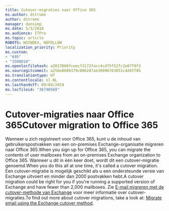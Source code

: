 ```yaml
---
title: Cutover-migraties naar Office 365
ms.author: dstrome
author: dstrome
manager: dansimp
ms.date: 5/3/2018
ms.audience: ITPro
ms.topic: article
ROBOTS: NOINDEX, NOFOLLOW
localization_priority: Priority
ms.custom:
- "695"
- "3500010"
ms.openlocfilehash: a2017060fceecf3172facc4cd75f52fc2e07f9f3
ms.sourcegitcommit: a256e8680379c006287ae30996763051c4d9ff85
ms.translationtype: HT
ms.contentlocale: nl-NL
ms.lasthandoff: 09/04/2019
ms.locfileid: "36740568"
---
```

# <a name="cutover-migrations-to-office-365"></a><span data-ttu-id="7c9c9-102">Cutover-migraties naar Office 365</span><span class="sxs-lookup"><span data-stu-id="7c9c9-102">Cutover migration to Office 365</span></span>

<span data-ttu-id="7c9c9-103">Wanneer u zich registreert voor Office 365, kunt u de inhoud van gebruikerspostvakken van een on-premises Exchange-organisatie migreren naar Office 365.</span><span class="sxs-lookup"><span data-stu-id="7c9c9-103">When you sign up for Office 365, you can migrate the contents of user mailboxes from an on-premises Exchange organization to Office 365.</span></span> <span data-ttu-id="7c9c9-104">Wanneer u dit in één keer doet, wordt dit een cutover-migratie genoemd.</span><span class="sxs-lookup"><span data-stu-id="7c9c9-104">When you do this all at one time, it's called a cutover migration.</span></span> <span data-ttu-id="7c9c9-105">Een cutover-migratie is mogelijk geschikt als u een ondersteunde versie van Exchange uitvoert en minder dan 2000 postvakken hebt.</span><span class="sxs-lookup"><span data-stu-id="7c9c9-105">A cutover migration could be right for you if you're running a supported version of Exchange and have fewer than 2,000 mailboxes.</span></span> <span data-ttu-id="7c9c9-106">Zie [E-mail migreren met de cutover-methode van Exchange](https://docs.microsoft.com/Exchange/mailbox-migration/cutover-migration-to-office-365) voor meer informatie over cutover-migraties.</span><span class="sxs-lookup"><span data-stu-id="7c9c9-106">To find out more about cutover migrations, take a look at: [Migrate email using the Exchange cutover method](https://docs.microsoft.com/Exchange/mailbox-migration/cutover-migration-to-office-365).</span></span>
  